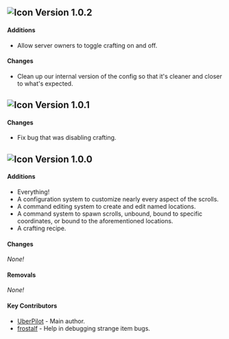[icon]: https://raw.githubusercontent.com/ShatteredSuite/ShatteredScrolls/master/icon.png
## ![Icon][icon] Version 1.0.2

#### Additions

* Allow server owners to toggle crafting on and off.

#### Changes

* Clean up our internal version of the config so that it's cleaner and closer to what's expected.

## ![Icon][icon] Version 1.0.1

#### Changes

* Fix bug that was disabling crafting.

## ![Icon][icon] Version 1.0.0

#### Additions

* Everything!
* A configuration system to customize nearly every aspect of the scrolls.
* A command editing system to create and edit named locations.
* A command system to spawn scrolls, unbound, bound to specific coordinates, or bound to the 
aforementioned locations.
* A crafting recipe.

#### Changes

*None!*

#### Removals

*None!*

#### Key Contributors

* [UberPilot](https://github.com/UberPilot) - Main author.
* [frostalf](https://github.com/frostalf) - Help in debugging strange item bugs.